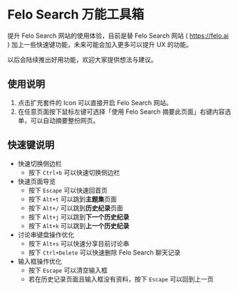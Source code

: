 # Felo Search 万能工具箱

提升 Felo Search 网站的使用体验，目前是替 Felo Search 网站 ( https://felo.ai ) 加上一些快速键功能，未来可能会加入更多可以提升 UX 的功能。

以后会陆续推出好用功能，欢迎大家提供想法与建议。

## 使用说明

1. 点击扩充套件的 Icon 可以直接开启 Felo Search 网站。
2. 在任意页面按下鼠标左键可选择「使用 Felo Search 摘要此页面」右键内容选单，可以自动摘要整份网页。

## 快速键说明

- 快速切换侧边栏
  - 按下 `Ctrl+b` 可以快速切换侧边栏
- 快速页面导览
  - 按下 `Escape` 可以快速回首页
  - 按下 `Alt+t` 可以跳到**主题集**页面
  - 按下 `Alt+/` 可以跳到**历史纪录**页面
  - 按下 `Alt+j` 可以跳到**下一个历史纪录**
  - 按下 `Alt+k` 可以跳到**上一个历史纪录**
- 讨论串键盘操作优化
  - 按下 `Alt+s` 可以快速分享目前讨论串
  - 按下 `Ctrl+Delete` 可以快速删除 Felo Search 聊天记录
- 输入框操作优化
  - 按下 `Escape` 可以清空输入框
  - 若在历史记录页面且输入框没有资料，按下 `Escape` 可以回到上一页
